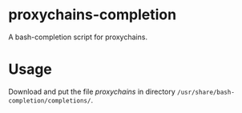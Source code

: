 # proxychains-completion

A bash-completion script for proxychains.

# Usage

Download and put the file *proxychains* in directory `/usr/share/bash-completion/completions/`.
